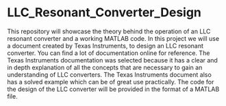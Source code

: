 # LLC_Resonant_Converter_Design
This repository will showcase the theory behind the operation of an LLC resonant converter and a working MATLAB code.
In this project we will use a document created by Texas Instruments, to design an LLC resonant converter. You can find a lot of documentation 
online for reference.
The Texas Instruments documentation was selected because it has a clear and in depth explanation of all the concepts that are necessary
to gain an understanding of LLC converters. The Texas Instruments document also has a solved example which can be of great use practically.
The code for the design of the LLC converter will be provided in the format of a MATLAB file.
